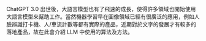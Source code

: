 ChatGPT 3.0 出世後，大語言模型也有了飛速的成長，使得許多領域也開始使用大語言模型來幫助工作。當然機器學習早在圖像領域已經有很廣泛的應用，例如人臉辨識打卡機、人/車流計數等都有實際的產品，近期對於文字的發展才有較多的落地產品，故在此會介紹 LLM 中使用的算法及方法。
